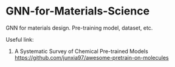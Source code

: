 # GNN-for-Materials-Science
GNN for materials design. Pre-training model, dataset, etc.

Useful link:

1. A Systematic Survey of Chemical Pre-trained Models
https://github.com/junxia97/awesome-pretrain-on-molecules
